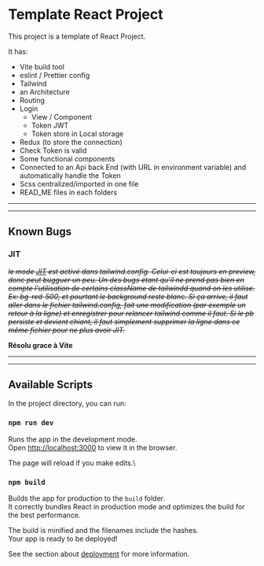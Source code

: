 # Template React Project

This project is a template of React Project.

It has:

-   Vite build tool
-   eslint / Prettier config
-   Tailwind
-   an Architecture
-   Routing
-   Login
    -   View / Component
    -   Token JWT
    -   Token store in Local storage
-   Redux (to store the connection)
-   Check Token is valid
-   Some functional components
-   Connected to an Api back End (with URL in environment variable) and automatically handle the Token
-   Scss centralized/imported in one file
-   READ_ME files in each folders

---

---

## Known Bugs

### JIT

~~_le mode [JIT](https://tailwindcss.com/docs/just-in-time-mode) est activé dans tailwind.config.
Celui-ci est toujours en preview, donc peut bugguer un peu. Un des bugs étant qu'il ne prend pas bien en compte l'utilisation de certains className de tailwindd quand on les utilise.
Ex: bg-red-500, et pourtant le background reste blanc.
Si ça arrive, il faut aller dans le fichier tailwind.config, fait une modification (par exemple un retour à la ligne) et enregistrer pour relancer tailwind comme il faut.
Si le pb persiste et devient chiant, il faut simplement supprimer la ligne dans ce même fichier pour ne plus avoir JIT._~~

**Résolu grace à Vite**

---

---

## Available Scripts

In the project directory, you can run:

### `npm run dev`

Runs the app in the development mode.\
Open [http://localhost:3000](http://localhost:3000) to view it in the browser.

The page will reload if you make edits.\

### `npm build`

Builds the app for production to the `build` folder.\
It correctly bundles React in production mode and optimizes the build for the best performance.

The build is minified and the filenames include the hashes.\
Your app is ready to be deployed!

See the section about [deployment](https://facebook.github.io/create-react-app/docs/deployment) for more information.
